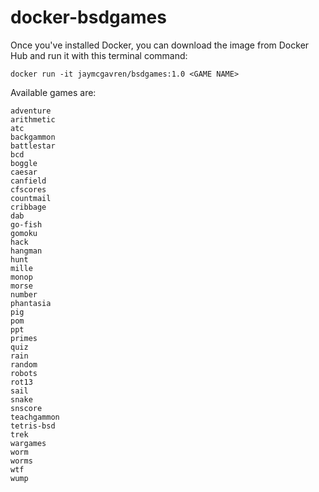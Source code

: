 # docker-bsdgames

Once you've installed Docker, you can download the image from Docker Hub and run it with this terminal command:

```
docker run -it jaymcgavren/bsdgames:1.0 <GAME NAME>
```

Available games are:

```
adventure
arithmetic
atc
backgammon
battlestar
bcd
boggle
caesar
canfield
cfscores
countmail
cribbage
dab
go-fish
gomoku
hack
hangman
hunt
mille
monop
morse
number
phantasia
pig
pom
ppt
primes
quiz
rain
random
robots
rot13
sail
snake
snscore
teachgammon
tetris-bsd
trek
wargames
worm
worms
wtf
wump
```
